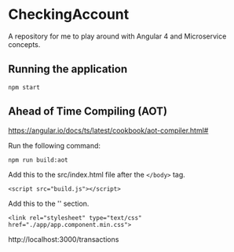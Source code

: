 # CheckingAccount
A repository for me to play around with Angular 4 and Microservice concepts.

## Running the application

`npm start`

## Ahead of Time Compiling (AOT)

https://angular.io/docs/ts/latest/cookbook/aot-compiler.html#

Run the following command:

`npm run build:aot`

Add this to the src/index.html file after the `</body>` tag.

`<script src="build.js"></script>`

Add this to the '<head>' section.

`<link rel="stylesheet" type="text/css" href="./app/app.component.min.css">`

http://localhost:3000/transactions